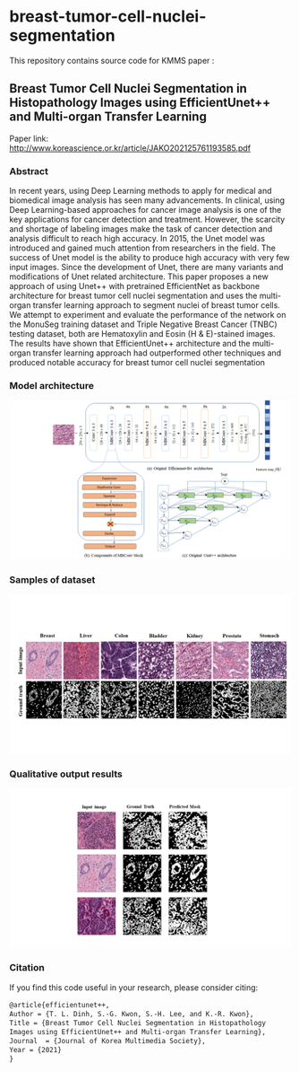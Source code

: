 # breast-tumor-cell-nuclei-segmentation
This repository contains source code for KMMS paper : 
## Breast Tumor Cell Nuclei Segmentation in Histopathology Images using EfficientUnet++ and Multi-organ Transfer Learning

Paper link: http://www.koreascience.or.kr/article/JAKO202125761193585.pdf

### Abstract
In recent years, using Deep Learning methods to apply for medical and biomedical image analysis has seen many advancements. In clinical, using Deep Learning-based approaches for cancer image analysis is one of the key applications for cancer detection and treatment. However, the scarcity and shortage of labeling images make the task of cancer detection and analysis difficult to reach high accuracy. In 2015, the Unet model was introduced and gained much attention from researchers in the field. The success of Unet model is the ability to produce high accuracy with very few input images. Since the development of Unet, there are many variants and modifications of Unet related architecture. This paper proposes a new approach of using Unet++ with pretrained EfficientNet as backbone architecture for breast tumor cell nuclei segmentation and uses the multi-organ transfer learning approach to segment nuclei of breast tumor cells. We attempt to experiment and evaluate the performance of the network on the MonuSeg training dataset and Triple Negative Breast Cancer (TNBC) testing dataset, both are Hematoxylin and Eosin (H & E)-stained images. The results have shown that EfficientUnet++ architecture and the multi-organ transfer learning approach had outperformed other techniques and produced notable accuracy for breast tumor cell nuclei segmentation

### Model architecture
![alt text](https://github.com/tuan-ld/breast-tumor-cell-nuclei-segmentation/blob/main/media-sources/model-architecture.png)
### Samples of dataset
![alt text](https://github.com/tuan-ld/breast-tumor-cell-nuclei-segmentation/blob/main/media-sources/dataset.png)
### Qualitative output results
![alt text](https://github.com/tuan-ld/breast-tumor-cell-nuclei-segmentation/blob/main/media-sources/output-predicted-mask-1.png)
### Citation
If you find this code useful in your research, please consider citing:

    @article{efficientunet++,
	Author = {T. L. Dinh, S.-G. Kwon, S.-H. Lee, and K.-R. Kwon},
	Title = {Breast Tumor Cell Nuclei Segmentation in Histopathology Images using EfficientUnet++ and Multi-organ Transfer Learning},
	Journal  = {Journal of Korea Multimedia Society},
	Year = {2021}
    }
